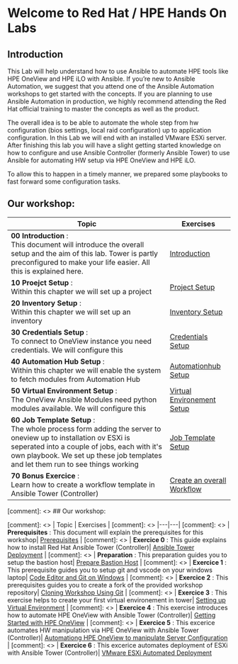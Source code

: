 
# Welcome to Red Hat / HPE Hands On Labs

## Introduction

This Lab will help understand how to use Ansible to automate HPE tools like HPE OneView and HPE iLO with Ansible. If you’re new to Ansible Automation, we suggest that you attend one of the Ansible Automation workshops to get started with the concepts. If you are planning to use Ansible Automation in production, we highly recommend attending the Red Hat official training to master the concepts as well as the product.

The overall idea is to be able to automate the whole step from hw configuration (bios settings, local raid configuration) up to application configuration. In this Lab we will end with an installed VMware ESXi server.
After finishing this lab you will have a slight getting started knowledge on how to configure and use Ansible Controller (formerly Ansible Tower) to use Ansible for automating HW setup via HPE OneView and HPE iLO.

To allow this to happen in a timely manner, we prepared some playbooks to fast forward some configuration tasks. 

## Our workshop:
| Topic   | Exercises  | 
|---|---|
| **00 Introduction** :<br> This document will introduce the overall setup and the aim of this lab. Tower is partly preconfigured to make your life easier. All this is explained here. | [Introduction](./exercises/00_introduction.md) |
| **10 Proejct Setup** :<br> Within this chapter we will set up a project | [Project Setup](./exercises/10_projectsetup.md) |
| **20 Inventory Setup** :<br> Within this chapter we will set up an inventory | [Inventory Setup](./exercises/20_inventorysetup.md) |
| **30 Credentials Setup** :<br> To connect to OneView instance you need credentials. We will configure this | [Credentials Setup](./exercises/30_credentialsetup.md) |
| **40 Automation Hub Setup** :<br> Within this chapter we will enable the system to fetch modules from Automation Hub | [Automationhub Setup](./exercises/40_automationhubsetup.md) |
| **50 Virtual Environment Setup** :<br> The OneView Ansible Modules need python modules available. We will configure this | [Virtual Environement Setup](./exercises/50_venvsetup.md) |
| **60 Job Template Setup** :<br> The whole process form adding the server to oneview up to installation ov ESXi is seperated into a couple of jobs, each with it's own playbook. We set up these job templates and let them run to see things working | [Job Template Setup](./exercises/60_jobtemplatesetup.md) |
| **70 Bonus Exercice** :<br> Learn how to create a workflow template in Ansible Tower (Controller)| [Create an overall Workflow](./exercises/70_workflow.md)



[comment]: <> ## Our workshop:

[comment]: <> | Topic   | Exercises  | 
[comment]: <> |---|---|
[comment]: <> | **Prerequisites** : This document will explain the prerequisites for this workshop| [Prerequisites](./exercises/prerequisites.md) |
[comment]: <> | **Exercice 0** : This guide explains how to install Red Hat Ansible Tower (Controller)| [Ansible Tower Deployment](./exercises/ansible_tower_install.md) |
[comment]: <> | **Preparation** : This preparation guides you to setup the bastion host| [Prepare Bastion Host](./exercises/prepare_bastion_host.md) |
[comment]: <> | **Exercice 1** : This prerequisite guides you to setup git and vscode on your windows laptop| [Code Editor and Git on Windows](./exercises/code_editor_and_git_on_windows.md) |
[comment]: <> | **Exercice 2** : This prerequisites guides you to create a fork of the provided workshop repository| [Cloning Workshop Using Git](./exercises/git.md) |
[comment]: <> | **Exercice 3** : This exercise helps to create your first virtual environement in tower| [Setting up Virtual Environment](./exercises/virtual_environment.md) |
[comment]: <> | **Exercice 4** : This exercise introduces how to automate HPE OneView with Ansible Tower (Controller)| [Getting Started with HPE OneView](./exercises/getting_started_with_hpe_oneview.md) |
[comment]: <> | **Exercice 5** : This excerice automates HW manipulation via  HPE OneView with Ansible Tower (Controller)| [Automationg HPE OneView to manipulate Server Configuration](./exercises/oneview_server_config.md) |
[comment]: <> |  **Exercice 6** : This excerice automates deployment of ESXi with Ansible Tower (Controller)| [VMware ESXi Automated Deployment](./exercises/vmware_install.md)

